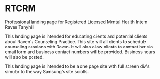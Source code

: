 # RTCRM

Professional landing page for Registered Licensed Mental Health Intern Raven Tanyhill

This landing page is intended for educating clients and potential clients about Raven's Counseling Practice.
This site will all clients to schedule counseling sessions with Raven. It will also allow clients to contact her via email form and business contact numbers will be provided. Business hours will also be posted.

This landing page is intended to be a one page site with full screen div's simular to the way Samsung's site scrolls.
